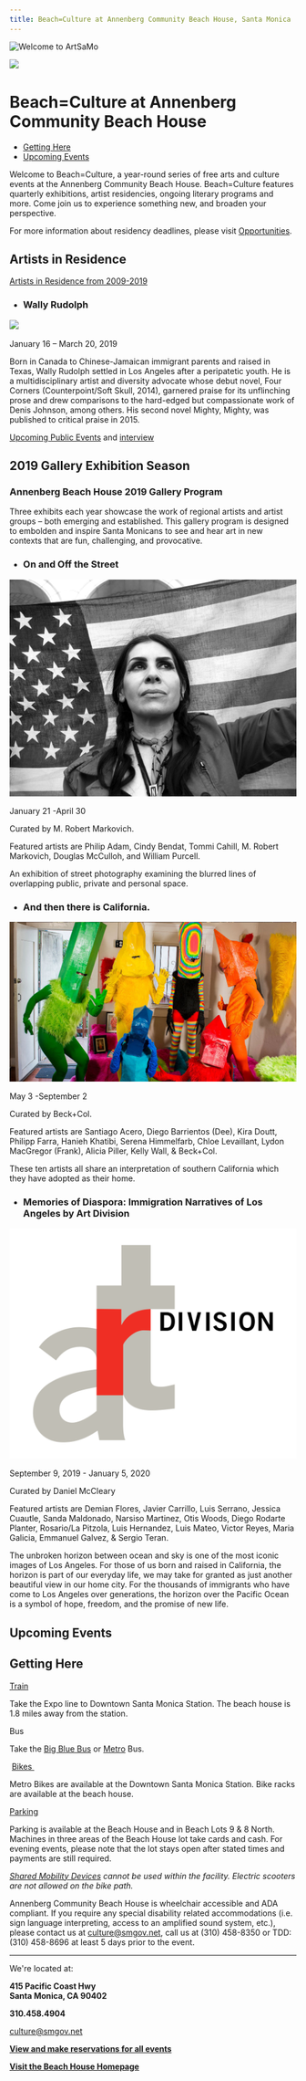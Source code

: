 ```yaml
---
title: Beach=Culture at Annenberg Community Beach House, Santa Monica
---
```


![Welcome to ArtSaMo](/uploads/beachhouse-500-heigh.jpg)

![](/uploads/icon-beachhouse.png)

Beach=Culture at Annenberg Community Beach House
================================================

*   [Getting Here](#getting-here)
*   [Upcoming Events](#calendar)

Welcome to Beach=Culture, a year-round series of free arts and culture events at the Annenberg Community Beach House. Beach=Culture features quarterly exhibitions, artist residencies, ongoing literary programs and more. Come join us to experience something new, and broaden your perspective.

For more information about residency deadlines, please visit [Opportunities](opportunities-for-artists.html).

Artists in Residence
--------------------

[Artists in Residence from 2009-2019](annenberg-community-beach-house-artists.html)

*   ### Wally Rudolph
  
  ![](/uploads/wally-rudolph.png)
  
  January 16 – March 20, 2019
  
  Born in Canada to Chinese-Jamaican immigrant parents and raised in Texas, Wally Rudolph settled in Los Angeles after a peripatetic youth. He is a multidisciplinary artist and diversity advocate whose debut novel, Four Corners (Counterpoint/Soft Skull, 2014), garnered praise for its unflinching prose and drew comparisons to the hard-edged but compassionate work of Denis Johnson, among others. His second novel Mighty, Mighty, was published to critical praise in 2015.
  
  [Upcoming Public Events](beach-culture-at-the-annenberg-beach-house.html#calendar) and [interview](../blog/meet-spring-2019-beach-house-writer-in-residence-wally-rudolph.html)
  

2019 Gallery Exhibition Season
------------------------------

### Annenberg Beach House 2019 Gallery Program

Three exhibits each year showcase the work of regional artists and artist groups – both emerging and established. This gallery program is designed to embolden and inspire Santa Monicans to see and hear art in new contexts that are fun, challenging, and provocative.

*   ### On and Off the Street
  
  ![](/uploads/cindy-bendat.jpg)
  
  January 21 -April 30
  
  Curated by M. Robert Markovich.
  
  Featured artists are Philip Adam, Cindy Bendat, Tommi Cahill, M. Robert Markovich, Douglas McCulloh, and William Purcell.
  
  An exhibition of street photography examining the blurred lines of overlapping public, private and personal space.
  
*   ### And then there is California.
  
  ![](/uploads/rainbow-face-by-hailey-magoon.jpg)
  
  May 3 -September 2
  
  Curated by Beck+Col.
  
  Featured artists are Santiago Acero, Diego Barrientos (Dee), Kira Doutt, Philipp Farra, Hanieh Khatibi, Serena Himmelfarb, Chloe Levaillant, Lydon MacGregor (Frank), Alicia Piller, Kelly Wall, & Beck+Col.
  
  These ten artists all share an interpretation of southern California which they have adopted as their home.
  
*   ### Memories of Diaspora: Immigration Narratives of Los Angeles by Art Division
  
  ![](/uploads/art-division.png)
  
  September 9, 2019 - January 5, 2020
  
  Curated by Daniel McCleary
  
  Featured artists are Demian Flores, Javier Carrillo, Luis Serrano, Jessica Cuautle, Sanda Maldonado, Narsiso Martinez, Otis Woods, Diego Rodarte Planter, Rosario/La Pitzola, Luis Hernandez, Luis Mateo, Victor Reyes, Maria Galicia, Emmanuel Galvez, & Sergio Teran.
  
  The unbroken horizon between ocean and sky is one of the most iconic images of Los Angeles. For those of us born and raised in California, the horizon is part of our everyday life, we may take for granted as just another beautiful view in our home city. For the thousands of immigrants who have come to Los Angeles over generations, the horizon over the Pacific Ocean is a symbol of hope, freedom, and the promise of new life.
  

Upcoming Events
---------------

<ol
  class="events"
  data-events-locations="Annenberg Community Beach House">
</ol>
<script src="/assets/js/events.js"></script>

Getting Here
------------

[Train](http://metro.net/)

Take the Expo line to Downtown Santa Monica Station. The beach house is 1.8 miles away from the station.

Bus

Take the [Big Blue Bus](http://bigbluebus.com/) or [Metro](http://metro.net/) Bus.

 [Bikes ](https://www.smgov.net/Departments/PCD/Transportation/Bicyclists/)

Metro Bikes are available at the Downtown Santa Monica Station. Bike racks are available at the beach house.

[Parking](http://www.smgov.net/parking)

Parking is available at the Beach House and in Beach Lots 9 & 8 North. Machines in three areas of the Beach House lot take cards and cash. For evening events, please note that the lot stays open after stated times and payments are still required.

_[Shared Mobility Devices](https://www.smgov.net/Departments/PCD/Transportation/Shared-Mobility-Services/) cannot be used within the facility. Electric scooters are not allowed on the bike path._

Annenberg Community Beach House is wheelchair accessible and ADA compliant. If you require any special disability related accommodations (i.e. sign language interpreting, access to an amplified sound system, etc.), please contact us at [culture@smgov.net](mailto:culture@smgov.net), call us at (310) 458-8350 or TDD: (310) 458-8696 at least 5 days prior to the event.

* * *

We're located at:


**415 Pacific Coast Hwy  
Santa Monica, CA 90402**


**310.458.4904**

[culture@smgov.net](mailto:culture@smgov.net)[](mailto:culture@smgov.net)

**[](http://annenbergbeachhouse.com/)[View and make reservations for all events](http://annenbergbeachhouse.com/beachculture)**

**[Visit the Beach House Homepage](http://annenbergbeachhouse.com/)**

